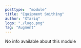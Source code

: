 ```yaml
---
posttype:  "module"  
title: "Equipment Smithing"
author: "XTariq"
logo: "./logo.png"
Tag: "Augment"
---
```

No info available about this module

